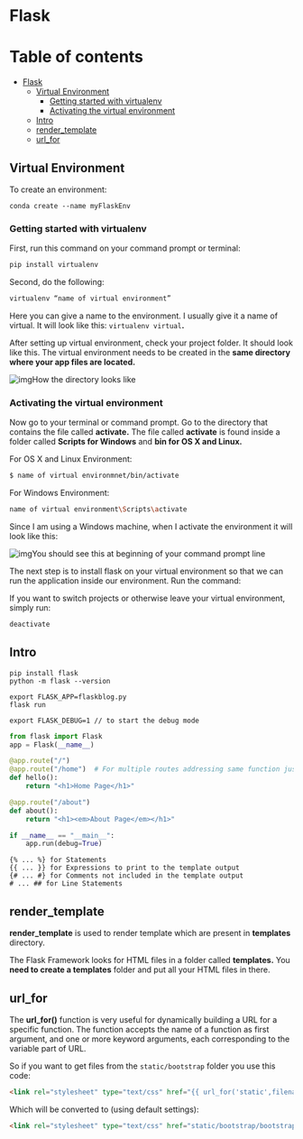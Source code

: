 # Flask

# Table of contents

- [Flask](#flask)
  - [Virtual Environment](#virtual-environment)
    - [Getting started with virtualenv](#getting-started-with-virtualenv)
    - [Activating the virtual environment](#activating-the-virtual-environment)
  - [Intro](#intro)
  - [render_template](#render_template)
  - [url_for](#url_for)

## Virtual Environment

To create an environment:

```
conda create --name myFlaskEnv
```

### Getting started with virtualenv

First, run this command on your command prompt or terminal:

```bash
pip install virtualenv
```

Second, do the following:

```bash
virtualenv “name of virtual environment”
```

Here you can give a name to the environment. I usually give it a name of virtual. It will look like this:
 `virtualenv virtual`**.**

After setting up virtual environment, check your project folder. It should look like this. The virtual environment needs to be created in the **same directory where your app files are located.**

![img](https://cdn-media-1.freecodecamp.org/images/nlsgTQVp9ZrBHudAD4yKWF7tywO5fsaiYvHq)How the directory looks like

### Activating the virtual environment

Now go to your terminal or command prompt. Go to the directory that contains the file called **activate.** The file called **activate** is found inside a folder called **Scripts for Windows** and **bin for OS X and Linux.**

For OS X and Linux Environment:

```bash
$ name of virtual environmnet/bin/activate
```

For Windows Environment:

```bash
name of virtual environment\Scripts\activate
```

Since I am using a Windows machine, when I activate the environment it will look like this:

![img](https://cdn-media-1.freecodecamp.org/images/FnmOzwRngsHOTcuJr4gMBnvyB6VhYGhcdyI2)You should see this at beginning of your command prompt line

The next step is to install flask on your virtual environment so that we can run the application inside our environment. Run the command:

If you want to switch projects or otherwise leave your virtual environment, simply run:

```bash
deactivate
```

## Intro

```
pip install flask
python -m flask --version
```

```
export FLASK_APP=flaskblog.py
flask run
```

```
export FLASK_DEBUG=1 // to start the debug mode
```

```python
from flask import Flask
app = Flask(__name__)

@app.route("/")
@app.route("/home")  # For multiple routes addressing same function just add decorator
def hello():
    return "<h1>Home Page</h1>"

@app.route("/about")
def about():
    return "<h1><em>About Page</em></h1>"

if __name__ == "__main__":
    app.run(debug=True)
```

```
{% ... %} for Statements
{{ ... }} for Expressions to print to the template output
{# ... #} for Comments not included in the template output
# ... ## for Line Statements
```

## render_template

**render_template** is used to render template which are present in **templates** directory.

The Flask Framework looks for HTML files in a folder called **templates.** You **need to create a templates** folder and put all your HTML files in there.

## url_for

The **url_for()** function is very useful for dynamically building a  URL for a specific function. The function accepts the name of a function as first argument, and one or more keyword arguments, each  corresponding to the variable part of URL.

So if you want to get files from the `static/bootstrap` folder you use this code:

```html
<link rel="stylesheet" type="text/css" href="{{ url_for('static',filename='bootstrap/bootstrap.min.css') }}">
```

Which will be converted to (using default settings):

```html
<link rel="stylesheet" type="text/css" href="static/bootstrap/bootstrap.min.css">
```
